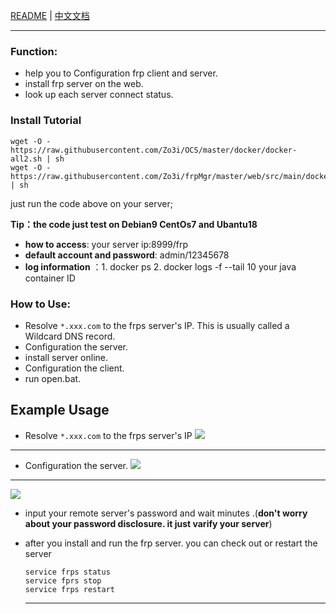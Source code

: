 [README](README.md) | [中文文档](README_zh.md)

---

### Function:

- help you to Configuration frp client and server.
- install frp server on the web.
- look up each server connect status.

### Install Tutorial

```shell
wget -O - https://raw.githubusercontent.com/Zo3i/OCS/master/docker/docker-all2.sh | sh
wget -O - https://raw.githubusercontent.com/Zo3i/frpMgr/master/web/src/main/docker/final/run.sh | sh
```
just run the code above on your server;

**Tip：the code just test on Debian9 CentOs7 and Ubantu18**

- **how to access**: your server ip:8999/frp 
- **default account and password**: admin/12345678
- **log information** ：1. docker ps  2. docker logs -f --tail 10 your java container ID

### How to Use:
- Resolve `*.xxx.com` to the frps server's IP. This is usually called a Wildcard DNS record.
- Configuration the server.
- install server online. 
- Configuration the client.
- run open.bat.

## Example Usage

- Resolve `*.xxx.com` to the frps server's IP
![](https://i.bmp.ovh/imgs/2019/06/b8db29874c3b85cf.png)
---
- Configuration the server.
![](https://zxx.one/imgs/2019/11/b9e77a605f309b16.png)
---
![](https://zxx.one/imgs/2019/11/537de54b7346c10b.png)
- input your remote  server's password and wait minutes .(**don't worry about your password disclosure. it just varify your server**)

- after you install and run the frp server. you can check out or restart the server 

  ```shell
  service frps status
  service fprs stop
  service frps restart
  ```

  ---

  